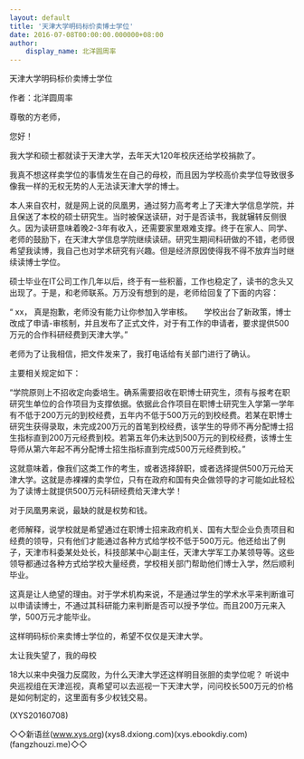 ```yaml
---
layout: default
title: '天津大学明码标价卖博士学位'
date: 2016-07-08T00:00:00.000000+08:00
author:
    display_name: 北洋圆周率
---
```


天津大学明码标价卖博士学位

作者：北洋圆周率

尊敬的方老师，

您好！

我大学和硕士都就读于天津大学，去年天大120年校庆还给学校捐款了。

我真不想这样卖学位的事情发生在自己的母校，而且因为学校高价卖学位导致很多像我一样的无权无势的人无法读天津大学的博士。

本人来自农村，就是网上说的凤凰男，通过努力高考考上了天津大学信息学院，并且保送了本校的硕士研究生。当时被保送读研，对于是否读书，我就辗转反侧很久。因为读研意味着晚2-3年有收入，还需要家里艰难支撑。终于在家人、同学、老师的鼓励下，在天津大学信息学院继续读研。研究生期间科研做的不错，老师很希望我读博，我自己也对学术研究有兴趣。但是经济原因使得我不得不放弃当时继续读博士学位。

硕士毕业在IT公司工作几年以后，终于有一些积蓄，工作也稳定了，读书的念头又出现了。于是，和老师联系。万万没有想到的是，老师给回复了下面的内容：

“ xx， 真是抱歉，老师没有能力让你参加入学审核。　　学校出台了新政策，博士改成了申请-审核制，并且发布了正式文件，对于有工作的申请者，要求提供500万元的合作科研经费到天津大学。”

老师为了让我相信，把文件发来了，我打电话给有关部门进行了确认。

主要相关规定如下：

“学院原则上不招收定向委培生。确系需要招收在职博士研究生，须有与报考在职研究生单位的合作项目为支撑依据。依据此合作项目在职博士研究生入学第一学年有不低于200万元的到校经费，五年内不低于500万元的到校经费。若某在职博士研究生获得录取，未完成200万元的首笔到校经费，该学生的导师不再分配博士招生指标直到200万元经费到校。若第五年仍未达到500万元的到校经费，该博士生导师从第六年起不再分配博士招生指标直到完成500万元经费到校。”

这就意味着，像我们这类工作的考生，或者选择辞职，或者选择提供500万元给天津大学。这就是赤裸裸的卖学位，只有在政府和国有央企做领导的才可能如此轻松为了读博士就提供500万元科研经费给天津大学！

对于凤凰男来说，最缺的就是权势和钱。

老师解释，说学校就是希望通过在职博士招来政府机关、国有大型企业负责项目和经费的领导，只有他们才能通过各种方式给学校不低于500万元。他还给出了例子，天津市科委某处处长，科技部某中心副主任，天津大学军工办某领导等。这些领导都通过各种方式给学校大量经费，学校相关部门帮助他们博士入学，然后顺利毕业。

这真是让人绝望的理由。对于学术机构来说，不是通过学生的学术水平来判断谁可以申请读博士，不通过其科研能力来判断是否可以授予学位。而且200万元来入学，500万元才能毕业。

这样明码标价来卖博士学位的，希望不仅仅是天津大学。

太让我失望了，我的母校

18大以来中央强力反腐败，为什么天津大学还这样明目张胆的卖学位呢？ 听说中央巡视组在天津巡视，真希望可以去巡视一下天津大学，问问校长500万元的价格是如何制定的，这里面有多少权钱交易。

(XYS20160708)

◇◇新语丝(www.xys.org)(xys8.dxiong.com)(xys.ebookdiy.com)(fangzhouzi.me)◇◇

